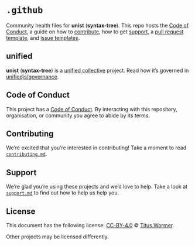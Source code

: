 # `.github`

Community health files for **unist** (**syntax-tree**).
This repo hosts the [Code of Conduct][coc], a guide on how to
[contribute][], how to get [support][], a [pull request template][pr],
and [issue templates][issue].

## unified

**unist** (**syntax-tree**) is a [unified collective][unified] project.
Read how it’s governed in [unifiedjs/governance][governance].

## Code of Conduct

This project has a [Code of Conduct][coc].
By interacting with this repository, organisation, or community you agree to
abide by its terms.

## Contributing

We’re excited that you’re interested in contributing!
Take a moment to read [`contributing.md`][contribute].

## Support

We’re glad you’re using these projects and we’d love to help.
Take a look at [`support.md`][support] to find out how to help us help you.

## License

This document has the following license:
[CC-BY-4.0][license] © [Titus Wormer][author].

Other projects may be licensed differently.

<!-- Definitions -->

[license]: https://creativecommons.org/licenses/by/4.0/

[author]: http://wooorm.com

[coc]: code-of-conduct.md

[contribute]: contributing.md

[support]: support.md

[pr]: .github/pull-request-template.md

[issue]: .github/ISSUE_TEMPLATE

[unified]: https://github.com/unifiedjs

[governance]: https://github.com/unifiedjs/governance
